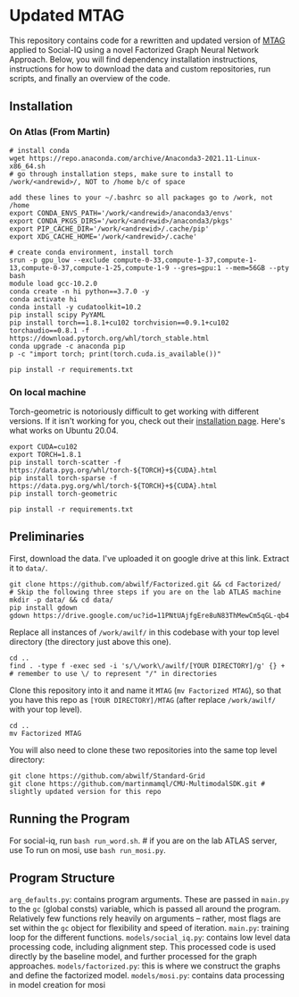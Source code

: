 # Updated MTAG
This repository contains code for a rewritten and updated version of [MTAG](https://github.com/jedyang97/MTAG) applied to Social-IQ using a novel Factorized Graph Neural Network Approach. Below, you will find dependency installation instructions, instructions for how to download the data and custom repositories, run scripts, and finally an overview of the code.

## Installation
### On Atlas (From Martin)
```
# install conda
wget https://repo.anaconda.com/archive/Anaconda3-2021.11-Linux-x86_64.sh
# go through installation steps, make sure to install to /work/<andrewid>/, NOT to /home b/c of space

add these lines to your ~/.bashrc so all packages go to /work, not /home
export CONDA_ENVS_PATH='/work/<andrewid>/anaconda3/envs'
export CONDA_PKGS_DIRS='/work/<andrewid>/anaconda3/pkgs'
export PIP_CACHE_DIR='/work/<andrewid>/.cache/pip'
export XDG_CACHE_HOME='/work/<andrewid>/.cache'

# create conda environment, install torch
srun -p gpu_low --exclude compute-0-33,compute-1-37,compute-1-13,compute-0-37,compute-1-25,compute-1-9 --gres=gpu:1 --mem=56GB --pty bash
module load gcc-10.2.0
conda create -n hi python==3.7.0 -y
conda activate hi
conda install -y cudatoolkit=10.2
pip install scipy PyYAML
pip install torch==1.8.1+cu102 torchvision==0.9.1+cu102 torchaudio==0.8.1 -f https://download.pytorch.org/whl/torch_stable.html
conda upgrade -c anaconda pip
p -c "import torch; print(torch.cuda.is_available())"

pip install -r requirements.txt
```

### On local machine
Torch-geometric is notoriously difficult to get working with different versions.  If it isn't working for you, check out their [installation page](https://pytorch-geometric.readthedocs.io/en/latest/notes/installation.html).  Here's what works on Ubuntu 20.04.
```
export CUDA=cu102
export TORCH=1.8.1
pip install torch-scatter -f https://data.pyg.org/whl/torch-${TORCH}+${CUDA}.html
pip install torch-sparse -f https://data.pyg.org/whl/torch-${TORCH}+${CUDA}.html
pip install torch-geometric

pip install -r requirements.txt
```

## Preliminaries
First, download the data. I've uploaded it on google drive at this link. Extract it to `data/`.

```
git clone https://github.com/abwilf/Factorized.git && cd Factorized/
# Skip the following three steps if you are on the lab ATLAS machine
mkdir -p data/ && cd data/
pip install gdown
gdown https://drive.google.com/uc?id=11PNtUAjfgEre8uN83ThMewCm5qGL-qb4
```

Replace all instances of `/work/awilf/` in this codebase with your top level directory (the directory just above this one).  

```
cd ..
find . -type f -exec sed -i 's/\/work\/awilf/[YOUR DIRECTORY]/g' {} + # remember to use \/ to represent "/" in directories
```

Clone this repository into it and name it `MTAG` (`mv Factorized MTAG`), so that you have this repo as `[YOUR DIRECTORY]/MTAG` (after replace `/work/awilf/` with your top level).

```
cd ..
mv Factorized MTAG
```

You will also need to clone these two repositories into the same top level directory:
```
git clone https://github.com/abwilf/Standard-Grid
git clone https://github.com/martinmamql/CMU-MultimodalSDK.git # slightly updated version for this repo
```

## Running the Program

For social-iq, run `bash run_word.sh`. # if you are on the lab ATLAS server, use 
To run on mosi, use `bash run_mosi.py`. 

## Program Structure
`arg_defaults.py`: contains program arguments.  These are passed in `main.py` to the `gc` (global consts) variable, which is passed all around the program.  Relatively few functions rely heavily on arguments – rather, most flags are set within the `gc` object for flexibility and speed of iteration.
`main.py`: training loop for the different functions.
`models/social_iq.py`: contains low level data processing code, including alignment step.  This processed code is used directly by the baseline model, and further processed for the graph approaches.
`models/factorized.py`: this is where we construct the graphs and define the factorized model.
`models/mosi.py`: contains data processing in model creation for mosi

